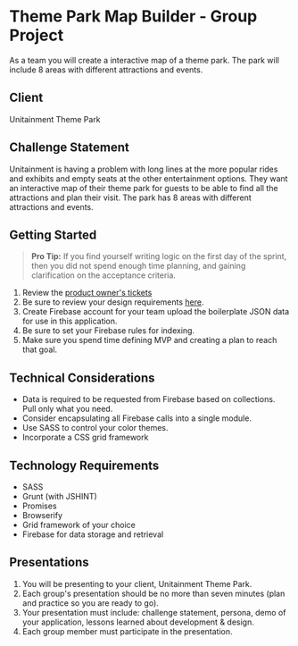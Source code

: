 # Theme Park Map Builder - Group Project

As a team you will create a interactive map of a theme park. The park will include 8 areas with different attractions and events.

## Client
Unitainment Theme Park

## Challenge Statement
Unitainment is having a problem with long lines at the more popular rides and exhibits and empty seats at the other entertainment options. They want an interactive map of their theme park for guests to be able to find all the attractions and plan their visit. The park has 8 areas with different attractions and events.

## Getting Started

> **Pro Tip:** If you find yourself writing logic on the first day of the sprint, then you did not spend enough time planning, and gaining clarification on the acceptance criteria.

1. Review the [product owner's tickets](https://github.com/nashville-software-school/group-project-theme-park/issues)
1. Be sure to review your design requirements [here](https://sites.google.com/susanculkin.com/fewdd-b/design-subjects/week-8/theme-park-project). 
1. Create Firebase account for your team upload the boilerplate JSON data for use in this application.
1. Be sure to set your Firebase rules for indexing.
1. Make sure you spend time defining MVP and creating a plan to reach that goal.



## Technical Considerations
* Data is required to be requested from Firebase based on collections. Pull only what you need.
* Consider encapsulating all Firebase calls into a single module.
* Use SASS to control your color themes.
* Incorporate a CSS grid framework

## Technology Requirements
* SASS 
* Grunt (with JSHINT) 
* Promises
* Browserify
* Grid framework of your choice
* Firebase for data storage and retrieval

## Presentations

1. You will be presenting to your client, Unitainment Theme Park.
1. Each group's presentation should be no more than seven minutes (plan and practice so you are ready to go). 
1. Your presentation must include: challenge statement, persona, demo of your application, lessons learned about development & design.
1. Each group member must participate in the presentation.
